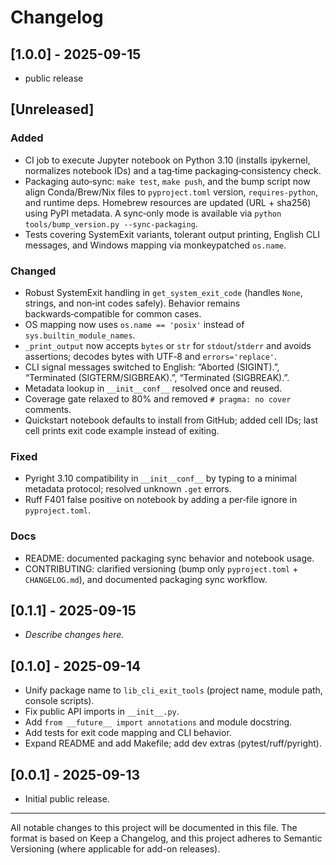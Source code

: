 # Changelog

## [1.0.0] - 2025-09-15

- public release

## [Unreleased]

### Added
- CI job to execute Jupyter notebook on Python 3.10 (installs ipykernel, normalizes notebook IDs) and a tag‑time packaging‑consistency check.
- Packaging auto‑sync: `make test`, `make push`, and the bump script now align Conda/Brew/Nix files to `pyproject.toml` version, `requires-python`, and runtime deps. Homebrew resources are updated (URL + sha256) using PyPI metadata. A sync‑only mode is available via `python tools/bump_version.py --sync-packaging`.
- Tests covering SystemExit variants, tolerant output printing, English CLI messages, and Windows mapping via monkeypatched `os.name`.

### Changed
- Robust SystemExit handling in `get_system_exit_code` (handles `None`, strings, and non‑int codes safely). Behavior remains backwards‑compatible for common cases.
- OS mapping now uses `os.name == 'posix'` instead of `sys.builtin_module_names`.
- `_print_output` now accepts `bytes` or `str` for `stdout`/`stderr` and avoids assertions; decodes bytes with UTF‑8 and `errors='replace'`.
- CLI signal messages switched to English: “Aborted (SIGINT).”, “Terminated (SIGTERM/SIGBREAK).”, “Terminated (SIGBREAK).”.
- Metadata lookup in `__init__conf__` resolved once and reused.
- Coverage gate relaxed to 80% and removed `# pragma: no cover` comments.
- Quickstart notebook defaults to install from GitHub; added cell IDs; last cell prints exit code example instead of exiting.

### Fixed
- Pyright 3.10 compatibility in `__init__conf__` by typing to a minimal metadata protocol; resolved unknown `.get` errors.
- Ruff F401 false positive on notebook by adding a per‑file ignore in `pyproject.toml`.

### Docs
- README: documented packaging sync behavior and notebook usage.
- CONTRIBUTING: clarified versioning (bump only `pyproject.toml` + `CHANGELOG.md`), and documented packaging sync workflow.

## [0.1.1] - 2025-09-15

- _Describe changes here._

## [0.1.0] - 2025-09-14

- Unify package name to `lib_cli_exit_tools` (project name, module path, console scripts).
- Fix public API imports in `__init__.py`.
- Add `from __future__ import annotations` and module docstring.
- Add tests for exit code mapping and CLI behavior.
- Expand README and add Makefile; add dev extras (pytest/ruff/pyright).

## [0.0.1] - 2025-09-13

- Initial public release.

---

All notable changes to this project will be documented in this file.
The format is based on Keep a Changelog, and this project adheres to
Semantic Versioning (where applicable for add-on releases).
